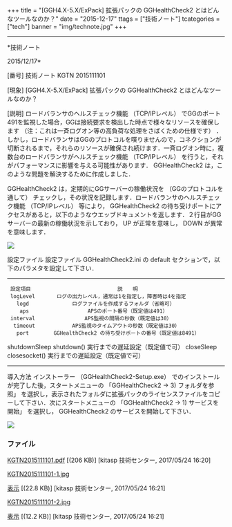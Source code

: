 ﻿+++
title = "[GGH4.X-5.X/ExPack] 拡張パックの GGHealthCheck2 とはどんなツールなのか？"
date = "2015-12-17"
ttags = ["技術ノート"]
tcategories = ["tech"]
banner = "img/technote.jpg"
+++

-----------------------------------------------------------------------------------------------------------------------------

*技術ノート

2015/12/17*


[番号]
技術ノート KGTN 2015111101

[現象]
[GGH4.X-5.X/ExPack] 拡張パックの GGHealthCheck2
とはどんなツールなのか？

[説明]
ロードバランサのヘルスチェック機能 （TCP/IPレベル）
でGGのポート491を監視した場合，GGは接続要求を検出した時点で様々なリソースを確保します
（注：これは一斉ログオン等の高負荷な処理をさばくための仕様です）
．しかし，ロードバランサはGGのプロトコルを喋りませんので，コネクションが切断されるまで，それらのリソースが確保され続けます．一斉ログオン時に，複数台のロードバランサがヘルスチェック機能
（TCP/IPレベル）
を行うと，それがパフォーマンスに影響を与える可能性があります．
GGHealthCheck2 は，このような問題を解決するために作成しました．

GGHealthCheck2 は，定期的にGGサーバーの稼働状況を
（GGのプロトコルを通して）
チェックし，その状況を記録します．ロードバランサのヘルスチェック機能
（TCP/IPレベル） 等により， GGHealthCheck2
の待ち受けポートにアクセスがあると，以下のようなウエッブドキュメントを返します．２行目がGGサーバーの最新の稼働状況を示しており，
UP が正常を意味し， DOWN が異常を意味します．

![](http://techreport.kitasp.net/attachments/download/3635/KGTN2015111101-1.jpg)

設定ファイル
設定ファイル GGHealthCheck2.ini の default
セクションで，以下のパラメタを設定して下さい．

  --------------- -------------------------------------------------------
     設定項目                            説　　明
     logLevel       ログの出力レベル，通常は1を指定し，障害時は4を指定
       logd              ログファイルを作成するフォルダ（省略可）
        aps                   APSのポート番号（既定値は491）
     interval                APS監視の間隔の秒数（既定値は30）
      timeout            APS監視のタイムアウトの秒数（既定値は30）
       port        GGHealthCheck2 の待ち受けポートの番号（既定値は8491）
   shutdownSleep        shutdown() 実行までの遅延設定（既定値で可）
    closeSleep        closesocket() 実行までの遅延設定（既定値で可）
  --------------- -------------------------------------------------------

導入方法
インストーラー （GGHealthCheck2-Setup.exe）
でのインストールが完了した後，スタートメニューの 「GGHealthCheck2 → 3)
フォルダを参照」
を選択し，表示されたフォルダに拡張パックのライセンスファイルをコピーして下さい．次にスタートメニューの
「GGHealthCheck2 → 1) サービスを開始」 を選択し， GGHealthCheck2
のサービスを開始して下さい．

![](http://techreport.kitasp.net/attachments/download/3636/KGTN2015111101-2.jpg)


### ファイル

 
 


[KGTN2015111101.pdf](http://techreport.kitasp.net/attachments/download/3634/KGTN2015111101.pdf)
 [(206 KB)] [kitasp 技術センター, 2017/05/24
16:20]

[KGTN2015111101-1.jpg](http://techreport.kitasp.net/attachments/download/3635/KGTN2015111101-1.jpg)

[表示](http://techreport.kitasp.net/attachments/3635/KGTN2015111101-1.jpg "表示")
 [(22.8 KB)] [kitasp 技術センター, 2017/05/24
16:21]

[KGTN2015111101-2.jpg](http://techreport.kitasp.net/attachments/download/3636/KGTN2015111101-2.jpg)

[表示](http://techreport.kitasp.net/attachments/3636/KGTN2015111101-2.jpg "表示")
 [(12.2 KB)] [kitasp 技術センター, 2017/05/24
16:21]


 


 

